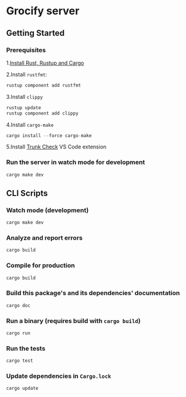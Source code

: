 # Grocify server

## Getting Started

### Prerequisites

1.[Install Rust, Rustup and Cargo](https://www.rust-lang.org/tools/install)

2.Install `rustfmt`:

```rust
rustup component add rustfmt
```

3.Install `clippy`

```rust
rustup update
rustup component add clippy
```

4.Install `cargo-make`

```rust
cargo install --force cargo-make
```

5.Install [Trunk Check](https://marketplace.visualstudio.com/items?itemName=Trunk.io) VS Code extension

### Run the server in watch mode for development

```rust
cargo make dev
```

## CLI Scripts

### Watch mode (development)

```rust
cargo make dev
```

### Analyze and report errors

```rust
cargo build
```

### Compile for production

```rust
cargo build
```

### Build this package's and its dependencies' documentation

```rust
cargo doc
```

### Run a binary (requires build with `cargo build`)

```rust
cargo run
```

### Run the tests

```rust
cargo test
```

### Update dependencies in `Cargo.lock`

```rust
cargo update
```
